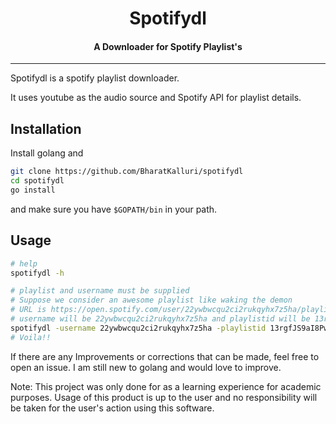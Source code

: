  
<h1 align="center">Spotifydl</h1>
<h4 align="center">A Downloader for Spotify Playlist's</h4>

----

Spotifydl is a spotify playlist downloader.

It uses youtube as the audio source and Spotify API for playlist details.

## Installation
Install golang and
```bash
git clone https://github.com/BharatKalluri/spotifydl
cd spotifydl
go install
```
and make sure you have `$GOPATH/bin` in your path.


## Usage

```bash
# help
spotifydl -h

# playlist and username must be supplied
# Suppose we consider an awesome playlist like waking the demon
# URL is https://open.spotify.com/user/22ywbwcqu2ci2rukqyhx7z5ha/playlist/13rgfJS9aI8PwfuDCaGJp0
# username will be 22ywbwcqu2ci2rukqyhx7z5ha and playlistid will be 13rgfJS9aI8PwfuDCaGJp0
spotifydl -username 22ywbwcqu2ci2rukqyhx7z5ha -playlistid 13rgfJS9aI8PwfuDCaGJp0
# Voila!!
```

If there are any Improvements or corrections that can be made, feel free to open an issue. I am still new to golang and would love to improve.

Note: This project was only done for as a learning experience for academic purposes. Usage of this product is up to the user and no responsibility will be taken for the user's action using this software.
